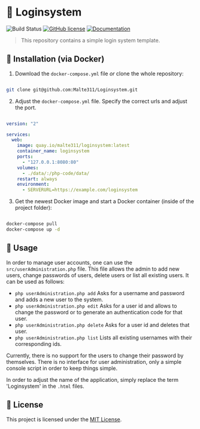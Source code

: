 # :closed_lock_with_key: Loginsystem

![Build Status](https://travis-ci.com/Malte311/Loginsystem.svg?branch=master)
[![GitHub license](https://img.shields.io/github/license/Malte311/Loginsystem)](https://github.com/Malte311/Loginsystem/blob/master/LICENSE)
[![Documentation](https://img.shields.io/badge/-documentation-informational)](https://malte311.github.io/Loginsystem/)

> This repository contains a simple login system template.

## :whale: Installation (via Docker)

1. Download the `docker-compose.yml` file _or_ clone the whole repository:

```bash

git clone git@github.com:Malte311/Loginsystem.git

```

2. Adjust the `docker-compose.yml` file. Specify the correct urls and adjust the port.

```yaml

version: "2"

services:
  web:
    image: quay.io/malte311/loginsystem:latest
    container_name: loginsystem
    ports:
      - "127.0.0.1:8080:80"
    volumes:
      - ./data/:/php-code/data/
    restart: always
    environment:
      - SERVERURL=https://example.com/loginsystem

```

3. Get the newest Docker image and start a Docker container (inside of the project folder):

```bash

docker-compose pull
docker-compose up -d

```

## :key: Usage

In order to manage user accounts, one can use the `src/userAdministration.php` file. This file allows the admin to add new users, change passwords of users, delete users or list all existing users. It can be used as follows:

- `php userAdministration.php add` Asks for a username and password and adds a new user to the system.
- `php userAdministration.php edit` Asks for a user id and allows to change the password or to generate an authentication code for that user.
- `php userAdministration.php delete` Asks for a user id and deletes that user.
- `php userAdministration.php list` Lists all existing usernames with their corresponding ids.

Currently, there is no support for the users to change their password by themselves. There is no interface for user administration, only a simple console script in order to keep things simple.

In order to adjust the name of the application, simply replace the term 'Loginsystem' in the `.html` files.

## :page_facing_up: License

This project is licensed under the [MIT License](https://github.com/Malte311/Loginsystem/blob/master/LICENSE).
